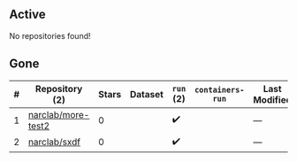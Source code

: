 ## Active
No repositories found!

## Gone
| # | Repository (2) | Stars | Dataset | `run` (2) | `containers-run` | Last Modified |
| --- | --- | --- | --- | --- | --- | --- |
| 1 | [narclab/more-test2](https://github.com/narclab/more-test2) | 0 |  | :heavy_check_mark: |  | — |
| 2 | [narclab/sxdf](https://github.com/narclab/sxdf) | 0 |  | :heavy_check_mark: |  | — |
